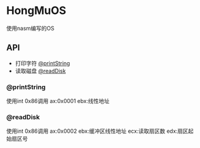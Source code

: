 # HongMuOS
使用nasm编写的OS

## API
- 打印字符 <a href="https://github.com/bhzx2170634/HongMuOS#printstring">@printString</a>
- 读取磁盘 <a href=https://github.com/bhzx2170634/HongMuOS#readdisk>@readDisk</a>

### @printString
使用int 0x86调用
ax:0x0001
ebx:线性地址

### @readDisk
使用int 0x86调用
ax:0x0002
ebx:缓冲区线性地址
ecx:读取扇区数
edx:扇区起始扇区号
